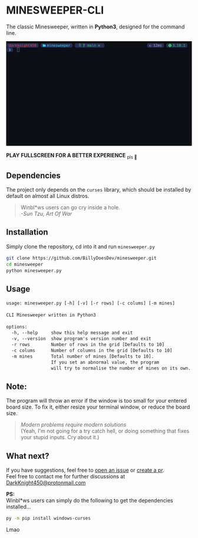 # MINESWEEPER-CLI
The classic Minesweeper, written in **Python3**, designed for the command line.
<p align="center">
	<img src="assets/demo.gif" />
</p>

**PLAY FULLSCREEN FOR A BETTER EXPERIENCE** <sub>pls 🥺</sub>

## Dependencies
The project only depends on the `curses` library, which should be installed by default on almost all Linux distros.</br>
>Winbl*ws users can go cry inside a hole.</br>
*-Sun Tzu, Art Of War*

## Installation
Simply clone the repository, cd into it and run `minesweeper.py`
```sh
git clone https://github.com/BillyDoesDev/minesweeper.git
cd minesweeper
python minesweeper.py
```

## Usage
```
usage: minesweeper.py [-h] [-v] [-r rows] [-c colums] [-m mines]

CLI Minesweeper written in Python3

options:
  -h, --help     show this help message and exit
  -v, --version  show program's version number and exit
  -r rows        Number of rows in the grid [Defaults to 10]
  -c colums      Number of columns in the grid [Defaults to 10]
  -m mines       Total number of mines [Defaults to 10].
                 If you set an abnormal value, the program 
                 will try to normalise the number of mines on its own.
```

## Note:
The program will throw an error if the window is too small for your entered board size. To fix it, either resize your terminal window, or reduce the board size.
>*Modern problems require modern solutions*</br>
(Yeah, I'm not going for a try catch hell, or doing something that fixes your stupid inputs. Cry about it.)

## What next?
If you have suggestions, feel free to [open an issue](https://github.com/DarkKnight450/Minesweeper/issues) or [create a pr](https://github.com/DarkKnight450/Minesweeper/pulls).</br>
Feel free to contact me for further discussions at DarkKnight450@protonmail.com</br>

**PS:**</br>
Winbl*ws users can simply do the following to get the dependencies installed...
```sh
py -m pip install windows-curses
```
Lmao

